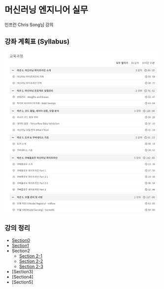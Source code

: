 # 머신러닝 엔지니어 실무
인프런 Chris Song님 강의<br>

## 강좌 계획표 (Syllabus)
![syllabus](../../img/chris_song.png)

## 강의 정리
- [Section0](https://velog.io/@gjtang/%EB%A8%B8%EC%8B%A0%EB%9F%AC%EB%8B%9D-%EC%97%94%EC%A7%80%EB%8B%88%EC%96%B4-%EC%8B%A4%EB%AC%B4-Section0)
- [Section1](https://velog.io/@gjtang/%EB%A8%B8%EC%8B%A0%EB%9F%AC%EB%8B%9D-%EC%97%94%EC%A7%80%EB%8B%88%EC%96%B4-%EC%8B%A4%EB%AC%B4-Section1)
- Section2
  - [Section 2-1](https://velog.io/@gjtang/%EB%A8%B8%EC%8B%A0%EB%9F%AC%EB%8B%9D-%EC%97%94%EC%A7%80%EB%8B%88%EC%96%B4-%EC%8B%A4%EB%AC%B4-Section2-1)
  - [Section 2-2](https://velog.io/@gjtang/%EB%A8%B8%EC%8B%A0%EB%9F%AC%EB%8B%9D-%EC%97%94%EC%A7%80%EB%8B%88%EC%96%B4-%EC%8B%A4%EB%AC%B4-Section2-2)
  - [Section 2-3](https://velog.io/@gjtang/%EB%A8%B8%EC%8B%A0%EB%9F%AC%EB%8B%9D-%EC%97%94%EC%A7%80%EB%8B%88%EC%96%B4-%EC%8B%A4%EB%AC%B4-Section2-3)    
- [Section3]  
- [Section4]   
- [Section5]